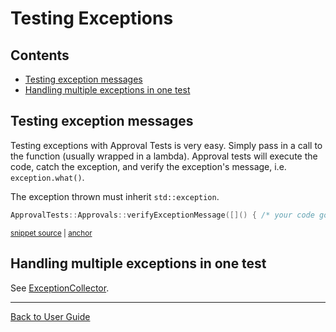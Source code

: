 <a id="top"></a>

# Testing Exceptions

<!-- toc -->
## Contents

  * [Testing exception messages](#testing-exception-messages)
  * [Handling multiple exceptions in one test](#handling-multiple-exceptions-in-one-test)<!-- endToc -->

## Testing exception messages

Testing exceptions with Approval Tests is very easy. Simply pass in a call to the function (usually wrapped in a lambda). Approval tests will execute the code, catch the exception, and verify the exception's message, i.e. `exception.what()`.

The exception thrown must inherit `std::exception`.

<!-- snippet: verify_exception_message_example -->
<a id='snippet-verify_exception_message_example'></a>
```cpp
ApprovalTests::Approvals::verifyExceptionMessage([]() { /* your code goes here */ });
```
<sup><a href='/tests/DocTest_Tests/ApprovalsExamples.cpp#L6-L8' title='Snippet source file'>snippet source</a> | <a href='#snippet-verify_exception_message_example' title='Start of snippet'>anchor</a></sup>
<!-- endSnippet -->

## Handling multiple exceptions in one test

See [ExceptionCollector](/doc/Utilities.md#exceptioncollector).

---

[Back to User Guide](/doc/README.md#top)
